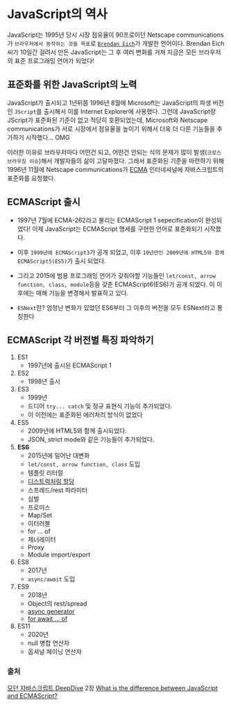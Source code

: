 # JavaScript의 역사

JavaScript는 1995년 당시 시장 점유율이 90프로이던 Netscape communications가 `브라우저에서 동작하는 것을 목표`로 [`Brendan Eich`](https://en.wikipedia.org/wiki/Brendan_Eich)가 개발한 언어이다. Brendan Eich씨가 10일간 걸려서 만든 JavaScript는 그 후 여러 변화를 거쳐 지금은 모든 브라우저의 표준 프로그래밍 언어가 되었다!

## 표준화를 위한 JavaScript의 노력

JavaScript가 출시되고 1년뒤쯤 1996년 8월에 Microsoft는 JavaScript의 파생 버전인 `JScript`를 출시해서 이를 Internet Explorer에 사용했다. 그런데 JavaScript랑 JScript가 표준화된 기준이 없고 적당히 호환되었는데, Microsoft와 Netscape communications가 서로 시장에서 점유율을 높이기 위해서 더욱 더 다른 기능들을 추가하기 시작했다... OMG

이러한 이유로 브라우저마다 어떤건 되고, 어떤건 안되는 식의 문제가 많이 발생(`크로스 브라우징 이슈`)해서 개발자들의 삶이 고달파졌다. 그래서 표준화된 기준을 마련하기 위해 1996년 11월에 Netscape communications가 [ECMA](https://en.wikipedia.org/wiki/Ecma_International) 인터네셔널에 자바스크립트의 표준화를 요청했다.

## ECMAScript 출시

- 1997년 7월에 ECMA-262라고 불리는 ECMAScript 1 sepecification이 완성되었다! 이제 JavaScript는 ECMAScript 명세를 구현한 언어로 표준화되기 시작했다.

- 이후 `1999년에 ECMAScript3`가 공개 되었고, 이후 `10년만인 2009년에 HTML5와 함께 ECMAScript5(ES5)`가 출시 되었다.

- 그리고 2015에 범용 프로그래밍 언어가 갖춰야할 기능들인 `let/const, arrow function, class, module`등을 갖춘 ECMAScript6(ES6)가 공개 되었다. 이 이후에는 매해 기능을 변경해서 발표하고 있다.

- `ESNext`란? 엄청난 변화가 있었던 ES6부터 그 이후의 버전을 모두 ESNext라고 통칭한다

## ECMAScript 각 버전별 특징 파악하기

1. ES1
   - 1997년에 출시된 ECMAScript 1
2. ES2
   - 1998년 출시
3. ES3
   - 1999년
   - 드디어 `try... catch` 및 정규 표현식 기능이 추가되었다.
   - 이 이전에는 표준화된 에러처리 방식이 없었다
4. ES5
   - 2009년에 HTML5와 함께 출시되었다.
   - JSON, strict mode와 같은 기능들이 추가되었다.
5. **ES6**
   - 2015년에 일어난 대변화
   - `let/const, arrow function, class` 도입
   - 템플릿 리터럴
   - [디스트럭처링 할당](https://poiemaweb.com/es6-destructuring)
   - 스프레드/rest 파라미터
   - 심벌
   - 프로미스
   - Map/Set
   - 이터러블
   - for ... of
   - 제너레이터
   - Proxy
   - Module import/export
6. ES8
   - 2017년
   - `async/await` 도입
7. ES9
   - 2018년
   - Object의 rest/spread
   - [async generator](https://ko.javascript.info/async-iterators-generators)
   - [for await ... of](https://developer.mozilla.org/en-US/docs/Web/JavaScript/Reference/Statements/for-await...of)
8. ES11
   - 2020년
   - null 병합 연산자
   - 옵셔널 체이닝 연산자

### 출처

[모던 자바스크립트 DeepDive](http://www.yes24.com/Product/Goods/92742567) 2장
[What is the difference between JavaScript and ECMAScript?](https://www.freecodecamp.org/news/whats-the-difference-between-javascript-and-ecmascript-cba48c73a2b5/)
